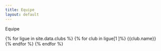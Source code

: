 ```yaml
---
title: Equipe
layout: default
---
```


<main>
<p>Equipe</p>   
    
{% for ligue in site.data.clubs %}
    {% for club in ligue[1 ]%}
    {{club.name}}
    {% endfor %}
{% endfor %}
</main>
